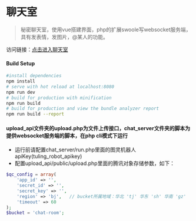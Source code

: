 # 聊天室

> 秘密聊天室，使用vue搭建界面，php的扩展swoole写websocket服务端，具有发表情，发图片，@某人的功能。

访问链接：[点击进入聊天室](http://chat.baagee.vip)

#### Build Setup

```bash
#install dependencies
npm install
# serve with hot reload at localhost:8080
npm run dev
# build for production with minification
npm run build
# build for production and view the bundle analyzer report
npm run build --report
```

#### upload_api文件夹的upload.php为文件上传接口，chat_server文件夹的脚本为提供websocket服务端的脚本，在php cli模式下运行

- 运行前请配置chat_server/run.php里面的图灵机器人apiKey(tuling_robot_apikey)
- 配置upload_api/public/upload.php里面的腾讯对象存储参数，如下：

```php
$qc_config = array(
    'app_id' => '',
    'secret_id' => '',
    'secret_key' => '',
    'region' => 'bj',   // bucket所属地域：华北 'tj' 华东 'sh' 华南 'gz'
    'timeout' => 60
);
$bucket = 'chat-room';
```